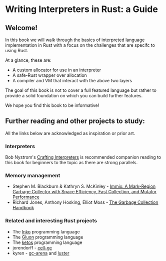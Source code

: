 # Writing Interpreters in Rust: a Guide

## Welcome!

In this book we will walk through the basics of interpreted language 
implementation in Rust with a focus on the challenges that are specifc 
to using Rust.

At a glance, these are:

* A custom allocator for use in an interpreter
* A safe-Rust wrapper over allocation
* A compiler and VM that interact with the above two layers

The goal of this book is not to cover a full featured language but rather to
provide a solid foundation on which you can build further features.

We hope you find this book to be informative!


## Further reading and other projects to study:

All the links below are acknowledged as inspiration or prior art.

### Interpreters

Bob Nystrom's [Crafting Interpreters](http://craftinginterpreters.com/)
is recommended companion reading to this book for beginners to the topic
as there are strong parallels.

### Memory management

* Stephen M. Blackburn & Kathryn S. McKinley - 
  [Immix: A Mark-Region Garbage Collector with Space Efficiency, Fast Collection, and Mutator Performance](http://www.cs.utexas.edu/users/speedway/DaCapo/papers/immix-pldi-2008.pdf)
* Richard Jones, Anthony Hosking, Elliot Moss - [The Garbage Collection Handbook](http://gchandbook.org/)

### Related and interesting Rust projects

* The [Inko](https://gitlab.com/inko-lang/inko) programming language
* The [Gluon](https://github.com/gluon-lang/gluon) programming language
* The [ketos](https://github.com/murarth/ketos) programming language
* jorendorff - [cell-gc](https://github.com/jorendorff/cell-gc)
* kyren - [gc-arena](https://github.com/kyren/gc-arena) and [luster](https://github.com/kyren/luster)

